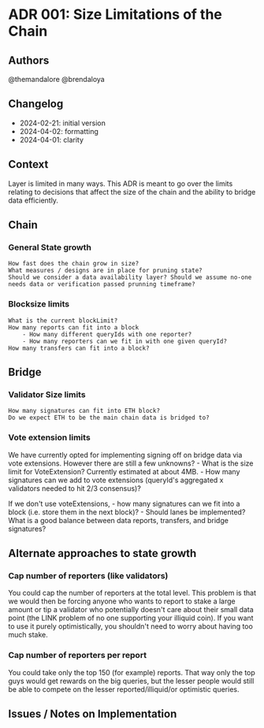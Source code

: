 # ADR 001: Size Limitations of the Chain

## Authors

@themandalore
@brendaloya

## Changelog

- 2024-02-21: initial version
- 2024-04-02: formatting
- 2024-04-01: clarity

## Context

Layer is limited in many ways. This ADR is meant to go over the limits relating to decisions that affect the size of the chain and the ability to bridge data efficiently.  

## Chain 

### General State growth

    How fast does the chain grow in size? 
    What measures / designs are in place for pruning state? 
    Should we consider a data availability layer? Should we assume no-one needs data or verification passed prunning timeframe?

###  Blocksize limits
    
    What is the current blockLimit?
    How many reports can fit into a block
        - How many different queryIds with one reporter?
        - How many reporters can we fit in with one given queryId?
    How many transfers can fit into a block?

## Bridge 

### Validator Size limits

    How many signatures can fit into ETH block? 
    Do we expect ETH to be the main chain data is bridged to?

### Vote extension limits

We have currently opted for implementing signing off on bridge data via vote extensions. However there are still a few unknowns? 
    - What is the size limit for VoteExtension? Currently estimated at about 4MB.
    - How many signatures can we add to vote extensions (queryId's aggregated x validators needed to hit 2/3 consensus)?

If we don't use voteExtensions, 
    - how many signatures can we fit into a block (i.e. store them in the next block)? 
    - Should lanes be implemented? What is a good balance between data reports, transfers, and bridge signatures?


## Alternate approaches to state growth

### Cap number of reporters (like validators)

You could cap the number of reporters at the total level.  This problem is that we would then be forcing anyone who wants to report to stake a large amount or tip a validator who potentially doesn't care about their small data point (the LINK problem of no one supporting your illiquid coin).  If you want to use it purely optimistically, you shouldn't need to worry about having too much stake.  

### Cap number of reporters per report

You could take only the top 150 (for example) reports.  That way only the top guys would get rewards on the big queries, but the lesser people would still be able to compete on the lesser reported/illiquid/or optimistic queries.  


## Issues / Notes on Implementation

